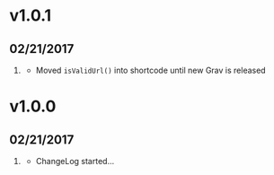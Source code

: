 # v1.0.1
##  02/21/2017

1. [](#bugfix)
    * Moved `isValidUrl()` into shortcode until new Grav is released

# v1.0.0
##  02/21/2017

1. [](#new)
    * ChangeLog started...
